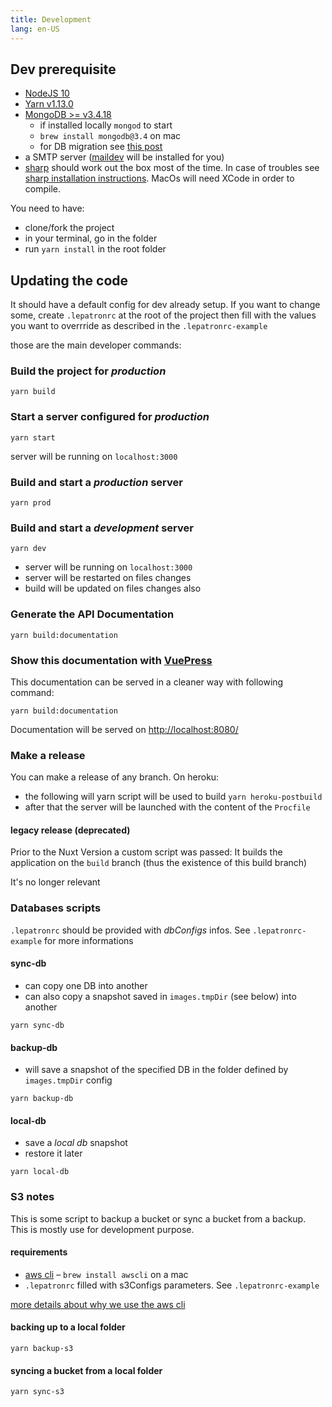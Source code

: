 ```yaml
---
title: Development
lang: en-US
---
```


## Dev prerequisite

- [NodeJS 10](https://nodejs.org/en/)
- [Yarn v1.13.0](https://yarnpkg.com/en/)
- [MongoDB >= v3.4.18](https://www.mongodb.com/)
  - if installed locally `mongod` to start
  - `brew install mongodb@3.4` on mac
  - for DB migration see [this post](https://stackoverflow.com/questions/51227939/using-brew-upgrade-mongo-update-from-3-4-to-4-0-error-the-data-files-need-to-be)
- a SMTP server ([maildev](https://github.com/djfarrelly/MailDev) will be installed for you)
- [sharp](http://sharp.dimens.io/en/stable/) should work out the box most of the time. In case of troubles see [sharp installation instructions](http://sharp.dimens.io/en/stable/install/). MacOs will need XCode in order to compile.

You need to have:

- clone/fork the project
- in your terminal, go in the folder
- run `yarn install` in the root folder

## Updating the code

It should have a default config for dev already setup.
If you want to change some, create `.lepatronrc` at the root of the project then fill with the values you want to overrride as described in the `.lepatronrc-example`

those are the main developer commands:

### Build the project for _production_

```
yarn build
```

### Start a server configured for _production_

```
yarn start
```

server will be running on `localhost:3000`

### Build and start a _production_ server

```
yarn prod
```

### Build and start a _development_ server

```
yarn dev
```

- server will be running on `localhost:3000`
- server will be restarted on files changes
- build will be updated on files changes also

### Generate the API Documentation

```
yarn build:documentation
```

### Show this documentation with [VuePress](https://vuepress.vuejs.org/)

This documentation can be served in a cleaner way with following command:

```
yarn build:documentation
```

Documentation will be served on [http://localhost:8080/](http://localhost:8080/)

### Make a release

You can make a release of any branch.
On heroku:

- the following will yarn script will be used to build `yarn heroku-postbuild`
- after that the server will be launched with the content of the `Procfile`

#### legacy release (deprecated)

Prior to the Nuxt Version a custom script was passed:
It builds the application on the `build` branch (thus the existence of this build branch)

It's no longer relevant

### Databases scripts

`.lepatronrc` should be provided with _dbConfigs_ infos. See `.lepatronrc-example` for more informations

#### sync-db

- can copy one DB into another
- can also copy a snapshot saved in `images.tmpDir` (see below) into another

```
yarn sync-db
```

#### backup-db

- will save a snapshot of the specified DB in the folder defined by `images.tmpDir` config

```
yarn backup-db
```

#### local-db

- save a _local db_ snapshot
- restore it later

```
yarn local-db
```

### S3 notes

This is some script to backup a bucket or sync a bucket from a backup.
This is mostly use for development purpose.

#### requirements

- [aws cli](http://docs.aws.amazon.com/cli/latest/reference/) – `brew install awscli` on a mac
- `.lepatronrc` filled with s3Configs parameters. See `.lepatronrc-example`

[more details about why we use the aws cli](http://stackoverflow.com/questions/17832860/backup-strategies-for-aws-s3-bucket#answer-32927276)

#### backing up to a local folder

```
yarn backup-s3
```

#### syncing a bucket from a local folder

```
yarn sync-s3
```
